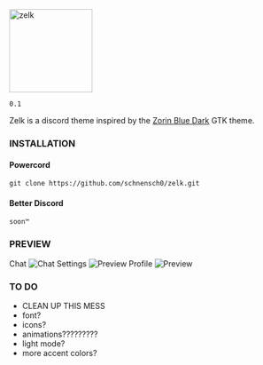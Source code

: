 <img src="https://github.com/schnensch0/zelk/raw/main/preview/logo.png" alt="zelk" width="150"/>

`0.1`

Zelk is a discord theme inspired by the [Zorin Blue Dark](https://github.com/ZorinOS/zorin-desktop-themes/tree/master/ZorinBlue-Dark) GTK theme.

### INSTALLATION

#### Powercord
`git clone https://github.com/schnensch0/zelk.git`

#### Better Discord
`soon™`

### PREVIEW

Chat
![Chat](https://github.com/schnensch0/zelk/raw/main/preview/server.png)
Settings
![Preview](https://github.com/schnensch0/zelk/raw/main/preview/settings.png)
Profile
![Preview](https://github.com/schnensch0/zelk/raw/main/preview/profile.png)

### TO DO
* CLEAN UP THIS MESS
* font?
* icons?
* animations?????????
* light mode?
* more accent colors?
